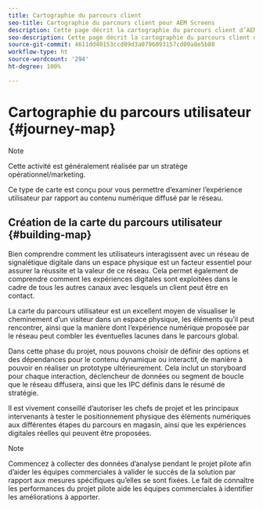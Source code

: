 ```yaml
---
title: Cartographie du parcours client
seo-title: Cartographie du parcours client pour AEM Screens
description: Cette page décrit la cartographie du parcours client d’AEM Screens
seo-description: Cette page décrit la cartographie du parcours client d’AEM Screens
source-git-commit: 4611dd40153ccd09d3a0796093157cd09a8e5b80
workflow-type: ht
source-wordcount: '294'
ht-degree: 100%

---
```



# Cartographie du parcours utilisateur {#journey-map}

>[!NOTE]
>
>Cette activité est généralement réalisée par un stratège opérationnel/marketing.

Ce type de carte est conçu pour vous permettre d’examiner l’expérience utilisateur par rapport au contenu numérique diffusé par le réseau.

## Création de la carte du parcours utilisateur {#building-map}

Bien comprendre comment les utilisateurs interagissent avec un réseau de signalétique digitale dans un espace physique est un facteur essentiel pour assurer la réussite et la valeur de ce réseau. Cela permet également de comprendre comment les expériences digitales sont exploitées dans le cadre de tous les autres canaux avec lesquels un client peut être en contact.

La carte du parcours utilisateur est un excellent moyen de visualiser le cheminement d’un visiteur dans un espace physique, les éléments qu’il peut rencontrer, ainsi que la manière dont l’expérience numérique proposée par le réseau peut combler les éventuelles lacunes dans le parcours global.

Dans cette phase du projet, nous pouvons choisir de définir des options et des dépendances pour le contenu dynamique ou interactif, de manière à pouvoir en réaliser un prototype ultérieurement. Cela inclut un storyboard pour chaque interaction, déclencheur de données ou segment de boucle que le réseau diffusera, ainsi que les IPC définis dans le résumé de stratégie.

Il est vivement conseillé d’autoriser les chefs de projet et les principaux intervenants à tester le positionnement physique des éléments numériques aux différentes étapes du parcours en magasin, ainsi que les expériences digitales réelles qui peuvent être proposées.

>[!NOTE]
> Commencez à collecter des données d’analyse pendant le projet pilote afin d’aider les équipes commerciales à valider le succès de la solution par rapport aux mesures spécifiques qu’elles se sont fixées. Le fait de connaître les performances du projet pilote aide les équipes commerciales à identifier les améliorations à apporter.
